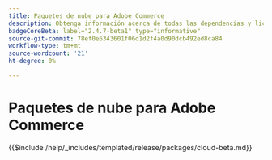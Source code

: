 ```yaml
---
title: Paquetes de nube para Adobe Commerce
description: Obtenga información acerca de todas las dependencias y licencias de terceros utilizadas en Adobe Commerce.
badgeCoreBeta: label="2.4.7-beta1" type="informative"
source-git-commit: 78ef0e6343601f06d1d2f4a0d90dcb492ed8ca84
workflow-type: tm+mt
source-wordcount: '21'
ht-degree: 0%

---
```


# Paquetes de nube para Adobe Commerce

{{$include /help/_includes/templated/release/packages/cloud-beta.md}}

